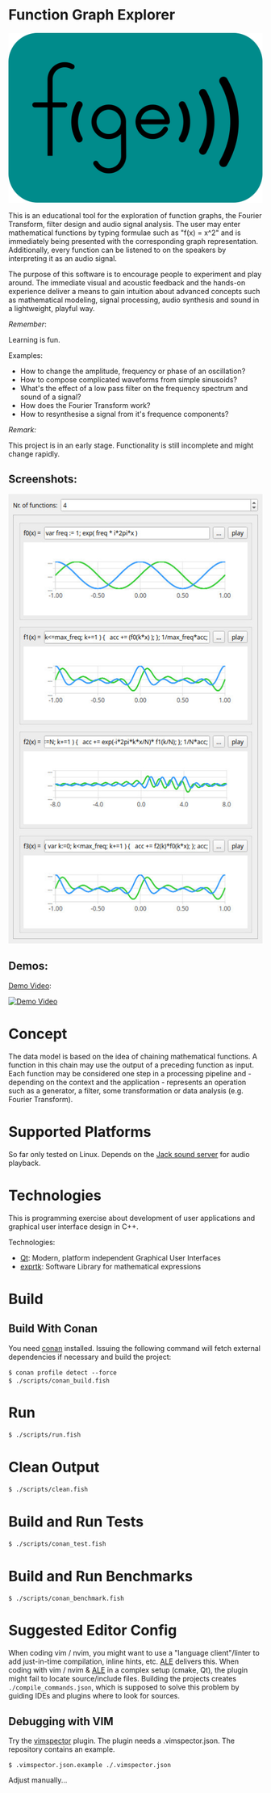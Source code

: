 # Function Graph Explorer

![fge logo](doc/logo/logo_fge.svg)

This is an educational tool for the exploration of function graphs, the Fourier Transform, filter design and audio signal analysis.
The user may enter mathematical functions by typing formulae such as "f(x) = x^2" and is immediately being presented with the corresponding graph representation.
Additionally, every function can be listened to on the speakers by interpreting it as an audio signal.

The purpose of this software is to encourage people to experiment and play around.
The immediate visual and acoustic feedback and the hands-on experience deliver a means to gain intuition about advanced concepts such as mathematical modeling, signal processing, audio synthesis and sound in a lightweight, playful way.

*Remember*:

Learning is fun.

Examples:

- How to change the amplitude, frequency or phase of an oscillation?
- How to compose complicated waveforms from simple sinusoids?
- What's the effect of a low pass filter on the frequency spectrum and sound of a signal?
- How does the Fourier Transform work?
- How to resynthesise a signal from it's frequence components?

*Remark:*

This project is in an early stage. Functionality is still incomplete and might change rapidly.

## Screenshots:

![screenshot3](doc/screenshot3.jpg)

## Demos:

[Demo Video](https://youtube.com/watch?v=EP8U7SJlOHM):

[![Demo Video](https://img.youtube.com/vi/EP8U7SJlOHM/0.jpg)](https://youtube.com/watch?v=EP8U7SJlOHM)

# Concept

The data model is based on the idea of chaining mathematical functions.
A function in this chain may use the output of a preceding function as input.
Each function may be considered one step in a processing pipeline and - depending on the context and the application - represents an operation such as a generator, a filter, some transformation or data analysis (e.g. Fourier Transform).

# Supported Platforms

So far only tested on Linux.
Depends on the [Jack sound server](https://jackaudio.org/) for audio playback.

# Technologies

This is programming exercise about development of user applications and graphical user interface design in C++.

Technologies:

- [Qt](https://www.qt.io/): Modern, platform independent Graphical User Interfaces
- [exprtk](https://www.partow.net/programming/exprtk/index.html): Software Library for mathematical expressions

# Build

## Build With Conan

You need [conan](https://conan.io/) installed. Issuing the following command will fetch external dependencies if necessary and build the project:

    $ conan profile detect --force
    $ ./scripts/conan_build.fish

# Run

    $ ./scripts/run.fish

# Clean Output

    $ ./scripts/clean.fish

# Build and Run Tests

    $ ./scripts/conan_test.fish

# Build and Run Benchmarks

    $ ./scripts/conan_benchmark.fish

# Suggested Editor Config

When coding vim / nvim, you might want to use a "language client"/linter to add just-in-time compilation, inline hints, etc.
[ALE](https://github.com/dense-analysis/ale) delivers this.
When coding with vim / nvim & [ALE](https://github.com/dense-analysis/ale) in a complex setup (cmake, Qt), the plugin might fail to locate source/include files.
Building the projects creates `./compile_commands.json`, which is supposed to solve this problem by guiding IDEs and plugins where to look for sources.

## Debugging with VIM

Try the [vimspector](https://github.com/puremourning/vimspector) plugin. The plugin needs a .vimspector.json.
The repository contains an example.

    $ .vimspector.json.example ./.vimspector.json

Adjust manually...
